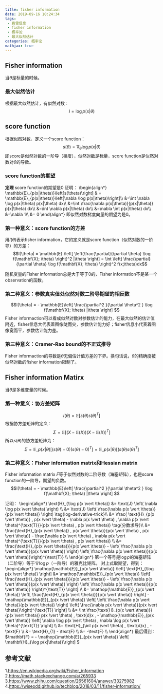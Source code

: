 ```yaml
---
title: fisher information
date: 2019-09-16 10:24:34
tags:
 - 费雪信息
 - fisher information
 - 概率论
 - 最大似然估计
categories: 概率论
mathjax: true
---
```


## Fisher information
当$\theta$是标量的时候。

### 最大似然估计
根据最大似然估计，有似然对数：
$$l = \log p(x|\theta)$$

## score function
根据似然对数，定义一个score function：
$$s(\theta) = \nabla_{\theta} \log p(x|\theta) $$
即score是似然对数的一阶导（梯度），似然对数是标量，score function是似然对数对$\theta$的导数。

### score function的期望
**定理** score function的期望是$0$
证明：
\begin{align\*}
\mathbb{E}\_{p(x|\theta)}\left[s(\theta)\right] & = \mathbb{E}\_{p(x|\theta)}\left[\nabla \log p(x|\theta)\right]\\\\
&=\int \nabla \log p(x|\theta) p(x|\theta) dx\\\\
&=\int \frac{\nabla p(x|\theta)}{p(x|\theta)} p(x|\theta) dx\\\\
&=\int \nabla p(x|\theta) dx\\\\
&=\nabla \int p(x|\theta) dx\\\\
&=\nabla 1\\\\
&= 0
\end{align\*}
即似然对数梯度向量的期望为是$0$。

### 第一种意义：score function的方差
用$I(\theta)$表示fisher information，它的定义就是score function（似然对数的一阶导）的方差：
$$I(\theta) = \mathbb{E} \left[ \left(\frac{\partial}{\partial \theta} \log f(\mathbf{X}; \theta) \right)^2 |\theta \right] = \int \left( \frac{\partial}{\partial \theta} \log f(\mathbf{X}; \theta) \right)^2 f(x;\theta)dx$$

随机变量的Fisher information总是大于等于$0$的，Fisher information不是某一个observation的函数。

### 第二种意义：参数真实值处似然对数二阶导期望的相反数
$$I(\theta) =  - \mathbb{E}\left[ \frac{\partial^2 }{\partial \theta^2 } \log f(\mathbf{X}; \theta) |\theta \right] $$
Fisher informaction可以看成似然对数对参数估计的能力，在最大似然的估计值附近，fisher信息大代表着图像陡而尖，参数估计能力好；fisher信息小代表着图像宽而平，参数估计能力差。

### 第三种意义：Cramer-Rao bound的不正式推导
Fisher informaction的导数是$\theta$无偏估计值方差的下界。换句话说，$\theta$的精确度被似然对数的fisher information限制了。

## Fisher information Matirx
当$\theta$是多维变量的时候。
### 第一种意义：协方差矩阵
$$I(\theta) = \mathbb{E}\left[s(\theta) s(\theta)^T\right]$$
根据协方差矩阵的定义：
$$\Sigma = \mathbb{E}\left[(X-\mathbb{E}(X))(X-\mathbb{E}(X))^T \right]$$
所以$s(\theta)$的协方差矩阵为：
$$\Sigma = \mathbb{E}\_{p(x|\theta)} \left[(s(\theta)-0)(s(\theta) - 0)^T \right] = \mathbb{E}\_{p(x|\theta)} \left[(s(\theta)s(\theta)^T \right] $$

### 第二种意义：Fisher information matrix和Hessian matrix
Fisher information matrix $F$等于似然对数的二阶导数（海塞矩阵），也是score function的一阶导，期望的负数。
$$I(\theta) =  - \mathbb{E}\left[ \frac{\partial^2 }{\partial \theta^2 } \log f(\mathbf{X}; \theta) |\theta \right] $$

证明：
\begin{align\*}
    \text{H}\_{\log p(x \vert \theta)} &= \text{J} \left( \nabla \log p(x \vert \theta) \right) \\\\
    &= \text{J} \left( \frac{\nabla p(x \vert \theta)}{p(x \vert \theta)} \right) \tag{log-derivative-trick}\\\\
    &= \frac{ \text{H}\_{p(x \vert \theta)} \, p(x \vert \theta) - \nabla p(x \vert \theta) \, \nabla p(x \vert \theta)^{\text{T}}}{p(x \vert \theta) \, p(x \vert \theta)} \tag{分数求导}\\\\
    &= \frac{\text{H}\_{p(x \vert \theta)} \, p(x \vert \theta)}{p(x \vert \theta) \, p(x \vert \theta)} - \frac{\nabla p(x \vert \theta) \, \nabla p(x \vert \theta)^{\text{T}}}{p(x \vert \theta) \, p(x \vert \theta)} \\\\
    &= \frac{\text{H}\_{p(x \vert \theta)}}{p(x \vert \theta)} - \left( \frac{\nabla p(x \vert \theta)}{p(x \vert \theta)} \right) \left( \frac{\nabla p(x \vert \theta)}{p(x \vert \theta)}\right)^{\text{T}} \\\\
\end{align\*}
第一个等号是$\log p$的海塞矩阵（二阶导）等于$\nabla \log p$（一阶导）的雅克比矩阵。
对上式取期望，得到：
\begin{align\*}
    \mathop{\mathbb{E}}\_{p(x \vert \theta)} \left[ \text{H}\_{\log p(x \vert \theta)} \right] &= \mathop{\mathbb{E}}\_{p(x \vert \theta)} \left[ \frac{\text{H}\_{p(x \vert \theta)}}{p(x \vert \theta)} - \left( \frac{\nabla p(x \vert \theta)}{p(x \vert \theta)} \right) \left( \frac{\nabla p(x \vert \theta)}{p(x \vert \theta)} \right)^{\text{T}} \right] \\\\
    &= \mathop{\mathbb{E}}\_{p(x \vert \theta)} \left[ \frac{\text{H}\_{p(x \vert \theta)}}{p(x \vert \theta)} \right] - \mathop{\mathbb{E}}\_{p(x \vert \theta)} \left[ \left( \frac{\nabla p(x \vert \theta)}{p(x \vert \theta)} \right) \left( \frac{\nabla p(x \vert \theta)}{p(x \vert \theta)}\right)^{\text{T}} \right] \\\\
    &= \int \frac{\text{H}\_{p(x \vert \theta)}}{p(x \vert \theta)} p(x \vert \theta) \, \text{d}x \, - \mathop{\mathbb{E}}\_{p(x \vert \theta)} \left[ \nabla \log p(x \vert \theta) \, \nabla \log p(x \vert \theta)^{\text{T}} \right] \\\\
    &= \text{H}\_{\int p(x \vert \theta) \, \text{d}x} \, - \text{F} \\\\
    &= \text{H}\_{1} - \text{F} \\\\
    &= -\text{F} \\\\
\end{align\*}
最后得到：$\mathbf{F} = - \mathop{\mathbb{E}}\_{p(x \vert \theta)} \left[ \mathbf{H}\_{\log p(x|\theta)}\right] $


## 参考文献
1.https://en.wikipedia.org/wiki/Fisher_information
2.https://math.stackexchange.com/a/265933
3.https://www.zhihu.com/question/26561604/answer/33275982
4.https://wiseodd.github.io/techblog/2018/03/11/fisher-information/
